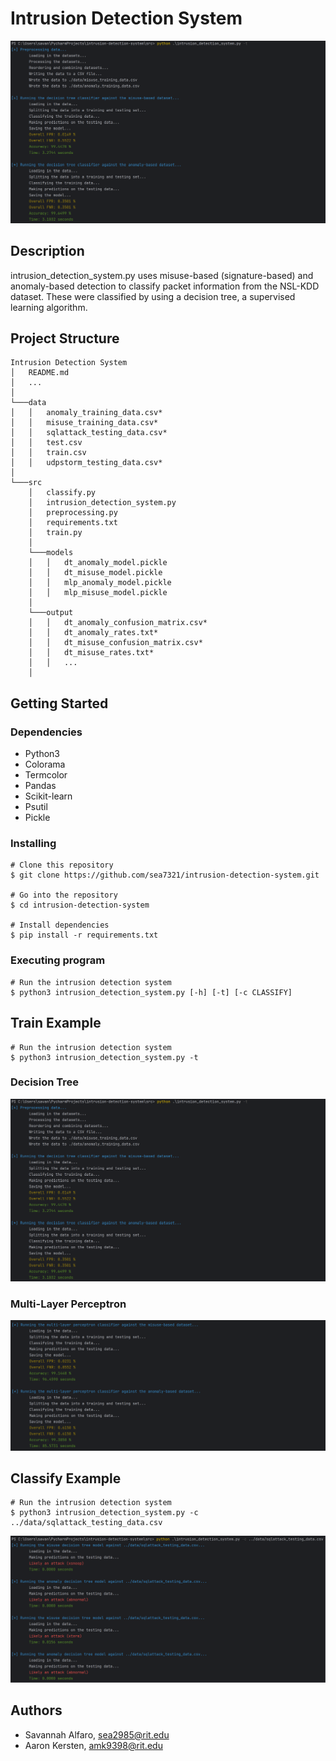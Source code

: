 # Intrusion Detection System
![alt background](resources/train_1.png)

## Description
intrusion_detection_system.py uses misuse-based (signature-based) and anomaly-based detection to classify packet
information from the NSL-KDD dataset. These were classified by using a decision tree, a supervised learning algorithm.

## Project Structure
```
Intrusion Detection System
│   README.md
│   ...
│
└───data
│   │   anomaly_training_data.csv*
│   │   misuse_training_data.csv*
│   │   sqlattack_testing_data.csv*
│   │   test.csv
│   │   train.csv
│   │   udpstorm_testing_data.csv*
│
└───src
    │   classify.py
    │   intrusion_detection_system.py
    │   preprocessing.py
    │   requirements.txt
    │   train.py     
    │
    └───models
    │   │   dt_anomaly_model.pickle
    │   │   dt_misuse_model.pickle
    │   │   mlp_anomaly_model.pickle
    │   │   mlp_misuse_model.pickle
    │
    └───output
    │   │   dt_anomaly_confusion_matrix.csv*
    │   │   dt_anomaly_rates.txt*
    │   │   dt_misuse_confusion_matrix.csv*
    │   │   dt_misuse_rates.txt*
    │   │   ...
    │   
```

## Getting Started

### Dependencies
* Python3
* Colorama 
* Termcolor
* Pandas
* Scikit-learn
* Psutil
* Pickle

### Installing
```
# Clone this repository
$ git clone https://github.com/sea7321/intrusion-detection-system.git

# Go into the repository
$ cd intrusion-detection-system

# Install dependencies
$ pip install -r requirements.txt
```

### Executing program

```
# Run the intrusion detection system
$ python3 intrusion_detection_system.py [-h] [-t] [-c CLASSIFY]
```

## Train Example

```
# Run the intrusion detection system
$ python3 intrusion_detection_system.py -t
```

### Decision Tree
![alt train_example](resources/train_1.png)

### Multi-Layer Perceptron
![alt train_example](resources/train_2.png)

## Classify Example

```
# Run the intrusion detection system
$ python3 intrusion_detection_system.py -c ../data/sqlattack_testing_data.csv
```
![alt classify_example](resources/classify.png)

## Authors
* Savannah Alfaro, sea2985@rit.edu
* Aaron Kersten, amk9398@rit.edu